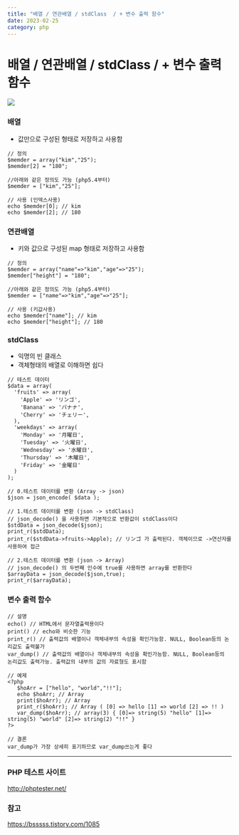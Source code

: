 ```yaml
---
title: "배열 / 연관배열 / stdClass  / + 변수 출력 함수"
date: 2023-02-25
category: php
---
```


# 배열 / 연관배열 / stdClass  / + 변수 출력 함수

![](/storage/20230225152723595587.jpg)

### 배열

* 값만으로 구성된 형태로 저장하고 사용함

```
// 정의
$memder = array("kim","25"); 
$memder[2] = "180";

//아래와 같은 정의도 가능 (php5.4부터)
$memder = ["kim","25"];

// 사용 (인덱스사용)
echo $memder[0]; // kim
echo $memder[2]; // 180
```

### 연관배열

* 키와 값으로 구성된 map 형태로 저장하고 사용함

```
// 정의
$memder = array("name"=>"kim","age"=>"25"); 
$memder["height"] = "180";

//아래와 같은 정의도 가능 (php5.4부터)
$memder = ["name"=>"kim","age"=>"25"];

// 사용 (키값사용)
echo $memder["name"]; // kim
echo $memder["height"]; // 180
```

### stdClass

* 익명의 빈 클래스
* 객체형태의 배열로 이해하면 쉽다

```
// 테스트 데이터
$data = array(
  'fruits' => array(
    'Apple' => 'リンゴ',
    'Banana' => 'バナナ',
    'Cherry' => 'チェリー',
  ),
  'weekdays' => array(
    'Monday' => '月曜日',
    'Tuesday' => '火曜日',
    'Wednesday' => '水曜日',
    'Thursday' => '木曜日',
    'Friday' => '金曜日'
  )
);

// 0.테스트 데이터를 변환 (Array -> json)
$json = json_encode( $data );

// 1.테스트 데이터를 변환 (json -> stdClass)
// json_decode() 을 사용하면 기본적으로 반환값이 stdClass이다 
$stdData = json_decode($json);
print_r($stdData);
print_r($stdData->fruits->Apple); // リンゴ 가 출력된다. 객체이므로 ->연산자를 사용하여 접근

// 2.테스트 데이터를 변환 (json -> Array)
// json_decode() 의 두번째 인수에 true를 사용하면 array를 반환한다
$arrayData = json_decode($json,true);
print_r($arrayData);
```

### 변수 출력 함수

```
// 설명
echo() // HTML에서 문자열출력용이다
print() // echo와 비슷한 기능
print_r() // 출력값의 배열이나 객체내부의 속성을 확인가능함. NULL, Boolean등의 논리값도 출력불가
var_dump() // 출력값의 배열이나 객체내부의 속성을 확인가능함. NULL, Boolean등의 논리값도 출력가능. 출력값의 내부의 값의 자료형도 표시함

// 예제
<?php
   $hoArr = ["hello", "world","!!"];
   echo $hoArr; // Array
   print($hoArr); // Array
   print_r($hoArr); // Array ( [0] => hello [1] => world [2] => !! )
   var_dump($hoArr); // array(3) { [0]=> string(5) "hello" [1]=> string(5) "world" [2]=> string(2) "!!" }
?>

// 결론
var_dump가 가장 상세히 표기하므로 var_dump쓰는게 좋다
```

---

### PHP 테스트 사이트

http://phptester.net/

### 참고

https://bsssss.tistory.com/1085
